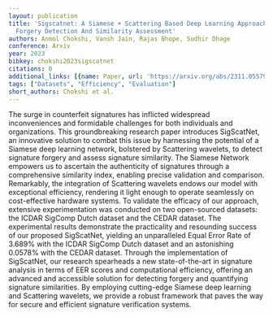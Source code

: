 ```yaml
---
layout: publication
title: 'Sigscatnet: A Siamese + Scattering Based Deep Learning Approach For Signature
  Forgery Detection And Similarity Assessment'
authors: Anmol Chokshi, Vansh Jain, Rajas Bhope, Sudhir Dhage
conference: Arxiv
year: 2023
bibkey: chokshi2023sigscatnet
citations: 0
additional_links: [{name: Paper, url: 'https://arxiv.org/abs/2311.05579'}]
tags: ["Datasets", "Efficiency", "Evaluation"]
short_authors: Chokshi et al.
---
```

The surge in counterfeit signatures has inflicted widespread inconveniences
and formidable challenges for both individuals and organizations. This
groundbreaking research paper introduces SigScatNet, an innovative solution to
combat this issue by harnessing the potential of a Siamese deep learning
network, bolstered by Scattering wavelets, to detect signature forgery and
assess signature similarity. The Siamese Network empowers us to ascertain the
authenticity of signatures through a comprehensive similarity index, enabling
precise validation and comparison. Remarkably, the integration of Scattering
wavelets endows our model with exceptional efficiency, rendering it light
enough to operate seamlessly on cost-effective hardware systems. To validate
the efficacy of our approach, extensive experimentation was conducted on two
open-sourced datasets: the ICDAR SigComp Dutch dataset and the CEDAR dataset.
The experimental results demonstrate the practicality and resounding success of
our proposed SigScatNet, yielding an unparalleled Equal Error Rate of 3.689%
with the ICDAR SigComp Dutch dataset and an astonishing 0.0578% with the CEDAR
dataset. Through the implementation of SigScatNet, our research spearheads a
new state-of-the-art in signature analysis in terms of EER scores and
computational efficiency, offering an advanced and accessible solution for
detecting forgery and quantifying signature similarities. By employing
cutting-edge Siamese deep learning and Scattering wavelets, we provide a robust
framework that paves the way for secure and efficient signature verification
systems.